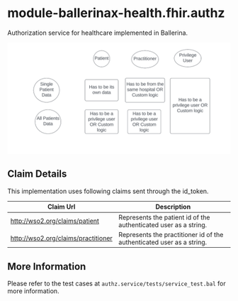 # module-ballerinax-health.fhir.authz

Authorization service for healthcare implemented in Ballerina.

![Authorization Logic](authz-logic.png "Authorization Logic")


## Claim Details

This implementation uses following claims sent through the id_token. 

| Claim Url                           | Description                                                            |
| ----------------------------------- | ---------------------------------------------------------------------- |
| http://wso2.org/claims/patient      | Represents the patient id of the authenticated user as a string.       |
| http://wso2.org/claims/practitioner | Represents the practitioner id of the authenticated user as a string.  |

## More Information

Please refer to the test cases at `authz.service/tests/service_test.bal` for more information.